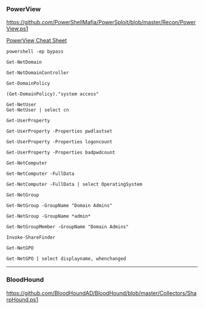 
### PowerView 

https://github.com/PowerShellMafia/PowerSploit/blob/master/Recon/PowerView.ps1

[PowerView Cheat Sheet](https://gist.github.com/HarmJ0y/184f9822b195c52dd50c379ed3117993)

```
powershell -ep bypass

Get-NetDomain

Get-NetDomainController

Get-DomainPolicy

(Get-DomainPolicy)."system access"

Get-NetUser
Get-NetUser | select cn

Get-UserProperty

Get-UserProperty -Properties pwdlastset

Get-UserProperty -Properties logoncount

Get-UserProperty -Properties badpwdcount

Get-NetComputer

Get-NetComputer -FullData

Get-NetComputer -FullData | select OperatingSystem

Get-NetGroup

Get-NetGroup -GroupName "Domain Admins"

Get-NetGroup -GroupName *admin*

Get-NetGroupMember -GroupName "Domain Admins" 

Invoke-ShareFinder

Get-NetGPO

Get-NetGPO | select displayname, whenchanged
```

---

### BloodHound

https://github.com/BloodHoundAD/BloodHound/blob/master/Collectors/SharpHound.ps1



